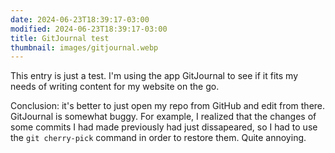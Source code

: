 ```yaml
---
date: 2024-06-23T18:39:17-03:00
modified: 2024-06-23T18:39:17-03:00
title: GitJournal test
thumbnail: images/gitjournal.webp
---
```


This entry is just a test. I'm using the app GitJournal to see if it fits my needs of writing content for my website on the go.

Conclusion: it's better to just open my repo from GitHub and edit from there. GitJournal is somewhat buggy. For example, I realized that the changes of some commits I had made previously had just dissapeared, so I had to use the `git cherry-pick` command in order to restore them. Quite annoying.
